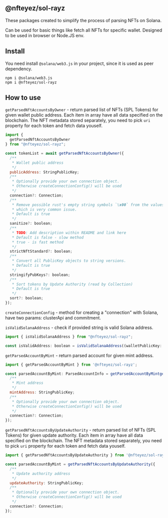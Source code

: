 ## @nfteyez/sol-rayz

These packages created to simplify the process of parsing NFTs on Solana.

Can be used for basic things like fetch all NFTs for specific wallet. Designed to be used in browser or Node.JS env.

## Install

You need install `@solana/web3.js` in your project, since it is used as peer dependency.

```
npm i @solana/web3.js
npm i @nfteyez/sol-rayz

```

## How to use

`getParsedNftAccountsByOwner` - return parsed list of NFTs (SPL Tokens) for given wallet public address. Each item in array have all data specified on the blockchain. The NFT metadata stored separately, you need to pick `uri` property for each token and fetch data youself.

```javascript
import {
  getParsedNftAccountsByOwner
} from "@nfteyez/sol-rayz";

const tokenList = await getParsedNftAccountsByOwner({
  /**
   * Wallet public address
   */
  publicAddress: StringPublicKey;
  /**
   * Optionally provide your own connection object.
   * Otherwise createConnectionConfig() will be used
   */
  connection?: Connection;
  /**
   * Remove possible rust's empty string symbols `\x00` from the values,
   * which is very common issue.
   * Default is true
   */
  sanitize?: boolean;
  /**
   * TODO: Add description within README and link here
   * Default is false - slow method
   * true - is fast method
   */
  strictNftStandard?: boolean;
  /**
   * Convert all PublicKey objects to string versions.
   * Default is true
   */
  stringifyPubKeys?: boolean;
  /**
   * Sort tokens by Update Authority (read by Collection)
   * Default is true
   */
  sort?: boolean;
});
```

`createConnectionConfig` - method for creating a "connection" with Solana, have two params: clusterApi and commitment.

`isValidSolanaAddress` - check if provided string is valid Solana address.

```javascript
import { isValidSolanaAddress } from "@nfteyez/sol-rayz";

const isValidAddress: boolean = isValidSolanaAddress((walletPublicKey: string));
```

`getParsedAccountByMint` - return parsed account for given mint address.

```javascript
import { getParsedAccountByMint } from '@nfteyez/sol-rayz';

const parsedAccountByMint: ParsedAccountInfo = getParsedAccountByMintgetParsedAccountByMint({
  /**
   * Mint address
   */
  mintAddress: StringPublicKey;
  /**
   * Optionally provide your own connection object.
   * Otherwise createConnectionConfig() will be used
   */
  connection?: Connection;
});
```

`getParsedNftAccountsByUpdateAuthority` - return parsed list of NFTs (SPL Tokens) for given update authority. Each item in array have all data specified on the blockchain. The NFT metadata stored separately, you need to pick `uri` property for each token and fetch data youself.

```javascript
import { getParsedNftAccountsByUpdateAuthority } from '@nfteyez/sol-rayz';

const parsedAccountByMint = getParsedNftAccountsByUpdateAuthority({
  /**
   * Update authority address
   */
  updateAuthority: StringPublicKey;
  /**
   * Optionally provide your own connection object.
   * Otherwise createConnectionConfig() will be used
   */
  connection?: Connection;
});
```
